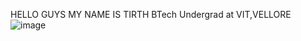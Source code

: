 HELLO GUYS MY NAME IS TIRTH 
BTech Undergrad at VIT,VELLORE
![image](https://user-images.githubusercontent.com/98956837/163542417-83f640a8-ec52-4c5b-859f-cf15d11dfed9.png)

